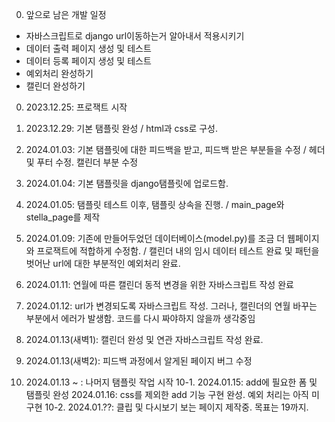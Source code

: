 0. 앞으로 남은 개발 일정
- 자바스크립트로 django url이동하는거 알아내서 적용시키기
- 데이터 출력 페이지 생성 및 테스트
- 데이터 등록 페이지 생성 및 테스트
- 예외처리 완성하기
- 캘린더 완성하기


0. 2023.12.25: 프로잭트 시작

1. 2023.12.29: 기본 탬플릿 완성 / html과 css로 구성.

2. 2024.01.03: 기본 탬플릿에 대한 피드백을 받고, 피드백 받은 부분들을 수정 / 헤더 및 푸터 수정. 캘린더 부분 수정

3. 2024.01.04: 기본 탬플릿을 django탬플릿에 업로드함.

4. 2024.01.05: 탬플릿 테스트 이후, 탬플릿 상속을 진행. / main_page와 stella_page를 제작

5. 2024.01.09: 기존에 만들어두었던 데이터베이스(model.py)를 조금 더 웹페이지와 프로잭트에 적합하게 수정함. / 캘린더 내의 임시 데이터 테스트 완료 및 패턴을 벗어난 url에 대한 부분적인 예외처리 완료.

6. 2024.01.11: 연월에 따른 캘린더 동적 변경을 위한 자바스크립트 작성 완료

7. 2024.01.12: url가 변경되도록 자바스크립트 작성. 그러나, 캘린더의 연월 바꾸는 부분에서 에러가 발생함. 코드를 다시 짜야하지 않을까 생각중임

8. 2024.01.13(새벽1): 캘린더 완성 및 연관 자바스크립트 작성 완료.

9. 2024.01.13(새벽2): 피드백 과정에서 알게된 페이지 버그 수정

10. 2024.01.13 ~ : 나머지 탬플릿 작업 시작
10-1.   2024.01.15: add에 필요한 폼 및 탬플릿 완성
        2024.01.16: css를 제외한 add 기능 구현 완성. 예외 처리는 아직 미구현
10-2. 2024.01.??: 클립 및 다시보기 보는 페이지 제작중. 목표는 19까지.